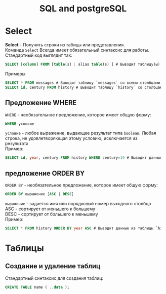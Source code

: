 <h1 align="center">
SQL and postgreSQL
</h1>

Select
===
**Select** - Получить строки из табицы или представления. <br>
Команда `Select` Всегда имеет обязательный синтаксис для работы. Стандартный код выглядит так:
```SQL
SELECT [column] FROM [table(s) | alias table(s) ] # Выводит таблицу(ы) `table(s) | alias table(s)` c столбцами `column`
```
Примеры: 
```SQL
SELECT * FROM messages # Выводит таблицу `messages` со всеми столбцами
SELECT id, century FROM history # Выводит таблицу `history` со столбцами `id` и `century`
```
Предложение WHERE
---
`WHERE` - необязательное предложение, которое имеет общую форму:
```SQL
WHERE условие
```
`условие` - любое выражение, выдающее результат типа `boolean`. Любая строка, не удовлетворяющая этому условию, исключается из результата
<br>
Пример:
```SQL
SELECT id, year, century FROM history WHERE century=19 # Выводит данные из таблицы `history` со столбцами `id`, `year`, `century`, но только те, у которых century=18
```

предложение ORDER BY
---
`ORDER BY` - необязательное предложение, которое имеет общую форму:
```SQL
ORDER BY выражение [ASC | DESC]
```
`выражение` - задается имя или порядковый номер выходного столбца
<br>
ASC - сортирует от меньшего к большему
<br>
DESC - сортирует от большего к меньшему
<br>
Пример:
```SQL
SELECT * FROM history ORDER BY year ASC # Выводит данные из таблицы `history` со всеми столбцами, которые отсуртируемые от меньшего к большему по столбцу `year`
```


Таблицы
===

Создание и удаление таблиц
---
Стандартный синтаксис для создания таблиц:
```SQL
CREATE TABLE name ( ..data );
```
